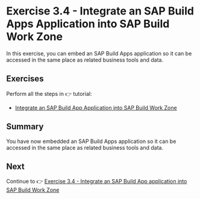 # Exercise 3.4 - Integrate an SAP Build Apps Application into SAP Build Work Zone


In this exercise, you can embed an SAP Build Apps application so it can be accessed in the same place as related business tools and data.


## Exercises

Perform all the steps in 👉 tutorial: 

- [Integrate an SAP Build App Application into SAP Build Work Zone](https://developers.sap.com/tutorials/workzone-build-6-sales-app.html)



## Summary

You have now embedded an SAP Build Apps application so it can be accessed in the same place as related business tools and data.

## Next

Continue to 👉 [Exercise 3.4 - Integrate an SAP Build App application into SAP Build Work Zone](/exercises/ex3-SAP-Build-Work-Zone/ex3.4/README.md)
